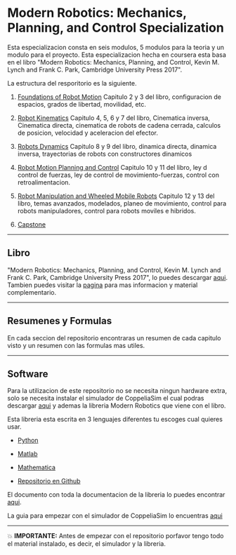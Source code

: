 # Modern Robotics:  Mechanics, Planning, and Control Specialization
Esta especializacion consta en seis modulos, 5 modulos para la teoria y un modulo para el proyecto. Esta especializacion hecha en coursera esta basa en el libro "Modern Robotics:  Mechanics, Planning, and Control, Kevin M. Lynch and Frank C. Park, Cambridge University Press 2017".

La estructura del resporitorio es la siguiente.

1. [Foundations of Robot Motion]() Capitulo 2 y 3 del libro, configuracion de espacios, grados de libertad, movilidad, etc.

2. [Robot Kinematics]() Capitulo 4, 5, 6 y 7 del libro, Cinematica inversa, Cinematica directa, cinematica de robots de cadena cerrada, calculos de posicion, velocidad y aceleracion del efector.

3. [Robots Dynamics]() Capitulo 8 y 9 del libro, dinamica directa, dinamica inversa, trayectorias de robots con constructores dinamicos

4. [Robot Motion Planning and Control]() Capitulo 10 y 11 del libro, ley d control de fuerzas, ley de control de movimiento-fuerzas, control con retroalimentacion.

5. [Robot Manipulation and Wheeled Mobile Robots]() Capitulo 12 y 13 del libro, temas avanzados, modelados, planeo de movimiento, control para robots manipuladores, control para robots moviles e hibridos.

6. [Capstone]()

----

## Libro 
"Modern Robotics:  Mechanics, Planning, and Control, Kevin M. Lynch and Frank C. Park, Cambridge University Press 2017", lo puedes descargar [aqui](). Tambien puedes visitar la [pagina](http://modernrobotics.org.) para mas informacion y material complementario.

-----

## Resumenes y Formulas 
En cada seccion del repositorio encontraras un resumen de cada capitulo visto y un resumen con las formulas mas utiles.

----
## Software
Para la utilizacion de este repositorio no se necesita ningun hardware extra, solo se necesita instalar el simulador de CoppeliaSim el cual podras descargar [aqui](https://www.coppeliarobotics.com/downloads) y ademas la libreria Modern Robotics que viene con el libro.

Esta libreria esta escrita en 3 lenguajes diferentes tu escoges cual quieres usar. 

- [Python](https://github.com/NxRLab/ModernRobotics/tree/master/packages/Python)

- [Matlab](https://github.com/NxRLab/ModernRobotics/tree/master/packages/MATLAB)

- [Mathematica](https://github.com/NxRLab/ModernRobotics/tree/master/packages/Mathematica)

- [Repositorio en Github](https://github.com/NxRLab/ModernRobotics)

El documento con toda la documentacion de la libreria lo puedes encontrar [aqui]().

La guia para empezar con el simulador de CoppeliaSim lo encuentras [aqui](http://hades.mech.northwestern.edu/index.php/Getting_Started_with_the_CoppeliaSim_Simulator)

----

💥 **IMPORTANTE:** Antes de empezar con el repositorio porfavor tengo todo el material instalado, es decir, el simulador y la libreria.